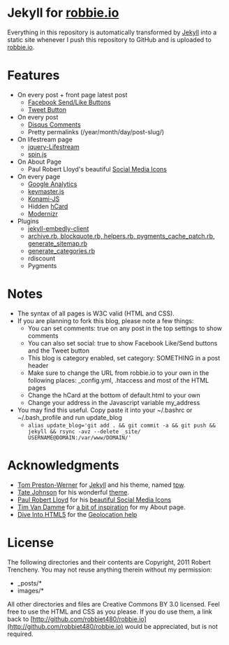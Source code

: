 # Jekyll for [robbie.io](http://robbie.io)

Everything in this repository is automatically transformed by [Jekyll](http://github.com/mojombo/jekyll) into a static site whenever I push this repository to GitHub and is uploaded to [robbie.io](http://robbie.io).

# Features

* On every post + front page latest post
  * [Facebook Send/Like Buttons](https://developers.facebook.com/docs/reference/plugins/like/)
  * [Tweet Button](https://twitter.com/about/resources/tweetbutton)
* On every post
  * [Disqus Comments](http://disqus.com)
  * Pretty permalinks (/year/month/day/post-slug/)
* On lifestream page
  * [jquery-Lifestream](http://christianv.github.com/jquery-lifestream/)
  * [spin.js](http://fgnass.github.com/spin.js/)
* On About Page
  * Paul Robert Lloyd's beautiful [Social Media Icons](http://paulrobertlloyd.com/2009/06/social_media_icons/)
* On every page
  * [Google Analytics](http://analytics.google.com)
  * [keymaster.js](https://github.com/madrobby/keymaster)
  * [Konami-JS](http://snaptortoise.com/konami-js/)
  * Hidden [hCard](http://microformats.org/wiki/hcard)
  * [Modernizr](http://www.modernizr.com/)
* Plugins
  * [jekyll-embedly-client](https://github.com/robb/jekyll-embedly-client)
  * [archive.rb, blockquote.rb, helpers.rb, pygments\_cache\_patch.rb, generate\_sitemap.rb](https://github.com/josegonzalez/josediazgonzalez.com/tree/master/_plugins)
  * [generate\_categories.rb](http://recursive-design.com/projects/jekyll-plugins/)
  * rdiscount
  * Pygments

# Notes
* The syntax of all pages is W3C valid (HTML and CSS).
* If you are planning to fork this blog, please note a few things:
  * You can set comments: true on any post in the top settings to show comments
  * You can also set social: true to show Facebook Like/Send buttons and the Tweet button
  * This blog is category enabled, set category: SOMETHING in a post header
  * Make sure to change the URL from robbie.io to your own in the following places: _config.yml, .htaccess and most of the HTML pages
  * Change the hCard at the bottom of default.html to your own
  * Change your address in the Javascript variable my\_address
* You may find this useful. Copy paste it into your ~/.bashrc or ~/.bash\_profile and run update\_blog 
  * `alias update_blog='git add . && git commit -a && git push && jekyll && rsync -avz --delete _site/ USERNAME@DOMAIN:/var/www/DOMAIN/'`

# Acknowledgments

* [Tom Preston-Werner](http://tom.preston-werner.com/) for [Jekyll](http://github.com/mojombo/jekyll) and his theme, named [tpw](https://github.com/mojombo/tpw).
* [Tate Johnson](http://tatey.com) for his wonderful [theme](https://github.com/tatey/tatey.com).
* [Paul Robert Lloyd](http://paulrobertlloyd.com/2009/06/social_media_icons/) for his [beautiful Social Media Icons](http://paulrobertlloyd.com/2009/06/social_media_icons/)
* [Tim Van Damme](http://timvandamme.com/) for [a bit of inspiration](http://timvandamme.com/#networks) for my About page.
* [Dive Into HTML5](http://diveintohtml5.org/) for the [Geolocation help](http://diveintohtml5.org/geolocation.html)


# License

The following directories and their contents are Copyright, 2011 Robert Trencheny. You may not reuse anything therein without my permission:

* _posts/*
* images/*

All other directories and files are Creative Commons BY 3.0 licensed. Feel free to use the HTML and CSS as you please. If you do use them, a link back to [http://github.com/robbiet480/robbie.io](http://github.com/robbiet480/robbie.io) would be appreciated, but is not required.